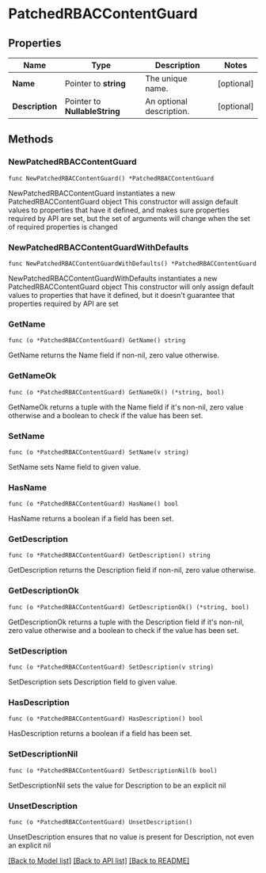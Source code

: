 # PatchedRBACContentGuard

## Properties

Name | Type | Description | Notes
------------ | ------------- | ------------- | -------------
**Name** | Pointer to **string** | The unique name. | [optional] 
**Description** | Pointer to **NullableString** | An optional description. | [optional] 

## Methods

### NewPatchedRBACContentGuard

`func NewPatchedRBACContentGuard() *PatchedRBACContentGuard`

NewPatchedRBACContentGuard instantiates a new PatchedRBACContentGuard object
This constructor will assign default values to properties that have it defined,
and makes sure properties required by API are set, but the set of arguments
will change when the set of required properties is changed

### NewPatchedRBACContentGuardWithDefaults

`func NewPatchedRBACContentGuardWithDefaults() *PatchedRBACContentGuard`

NewPatchedRBACContentGuardWithDefaults instantiates a new PatchedRBACContentGuard object
This constructor will only assign default values to properties that have it defined,
but it doesn't guarantee that properties required by API are set

### GetName

`func (o *PatchedRBACContentGuard) GetName() string`

GetName returns the Name field if non-nil, zero value otherwise.

### GetNameOk

`func (o *PatchedRBACContentGuard) GetNameOk() (*string, bool)`

GetNameOk returns a tuple with the Name field if it's non-nil, zero value otherwise
and a boolean to check if the value has been set.

### SetName

`func (o *PatchedRBACContentGuard) SetName(v string)`

SetName sets Name field to given value.

### HasName

`func (o *PatchedRBACContentGuard) HasName() bool`

HasName returns a boolean if a field has been set.

### GetDescription

`func (o *PatchedRBACContentGuard) GetDescription() string`

GetDescription returns the Description field if non-nil, zero value otherwise.

### GetDescriptionOk

`func (o *PatchedRBACContentGuard) GetDescriptionOk() (*string, bool)`

GetDescriptionOk returns a tuple with the Description field if it's non-nil, zero value otherwise
and a boolean to check if the value has been set.

### SetDescription

`func (o *PatchedRBACContentGuard) SetDescription(v string)`

SetDescription sets Description field to given value.

### HasDescription

`func (o *PatchedRBACContentGuard) HasDescription() bool`

HasDescription returns a boolean if a field has been set.

### SetDescriptionNil

`func (o *PatchedRBACContentGuard) SetDescriptionNil(b bool)`

 SetDescriptionNil sets the value for Description to be an explicit nil

### UnsetDescription
`func (o *PatchedRBACContentGuard) UnsetDescription()`

UnsetDescription ensures that no value is present for Description, not even an explicit nil

[[Back to Model list]](../README.md#documentation-for-models) [[Back to API list]](../README.md#documentation-for-api-endpoints) [[Back to README]](../README.md)


